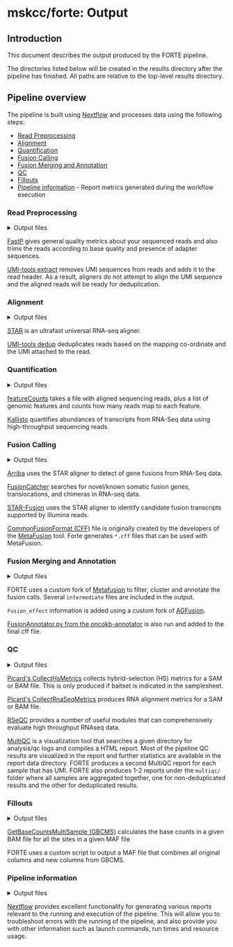 # mskcc/forte: Output

## Introduction

This document describes the output produced by the FORTE pipeline.

The directories listed below will be created in the results directory after the pipeline has finished. All paths are relative to the top-level results directory.

## Pipeline overview

The pipeline is built using [Nextflow](https://www.nextflow.io/) and processes data using the following steps:

- [Read Preprocessing](#read-preprocessing)
- [Alignment](#alignment)
- [Quantification](#quantification)
- [Fusion Calling](#fusion-calling)
- [Fusion Merging and Annotation](#fusion-merging-and-annotation)
- [QC](#qc)
- [Fillouts](#fillouts)
- [Pipeline information](#pipeline-information) - Report metrics generated during the workflow execution

### Read Preprocessing

<details markdown="1">
<summary>Output files</summary>

- `analysis/<sample>/fastp/`
  - `*.fastp.html`
  - `*.fastp.json`
  - `*.fastp.log`
  - `*.fastp.fastq.gz`
- `analysis/<sample>/umitools/extract/`
  - `logs/.umi_extract.log`

</details>

[FastP](https://github.com/OpenGene/fastp) gives general quality metrics about your sequenced reads and also trims the reads according to base quality and presence of adapter sequences.

[UMI-tools extract](https://umi-tools.readthedocs.io/en/latest/reference/extract.html) removes UMI sequences from reads and adds it to the read header. As a result, aligners do not attempt to align the UMI sequence and the aligned reads will be ready for deduplication.

### Alignment

<details markdown="1">
<summary>Output files</summary>

- `analysis/<sample>/STAR/`
  - `*.Aligned.sortedByCoord.out.bam`
  - `*.Aligned.sortedByCoord.out.bam.bai`
  - `log/`
    - `*.Log.out`
    - `*.Log.final.out`
    - `*.Log.progress.out`
    - `*.ReadsPerGene.out.tab`
    - `*.SJ.out.tab`
- `analysis/<sample>/umitools/dedup/`
  - `*.dedup.bam`
  - `*.dedup.bam.bai`
  - `logs/`
    - `*.dedup_edit_distance.tsv`
    - `*.dedup_per_umi_per_position.tsv`
    - `*.dedup_per_umi.tsv`

</details>

[STAR](https://github.com/alexdobin/STAR) is an ultrafast universal RNA-seq aligner.

[UMI-tools dedup](https://umi-tools.readthedocs.io/en/latest/reference/dedup.html) deduplicates reads based on the mapping co-ordinate and the UMI attached to the read.

### Quantification

<details markdown="1">
<summary>Output files</summary>

- `analysis/<sample>/featurecounts/`
  - `*.gene.featureCounts.txt`
- `analysis/<sample>/kallisto/`
  - `abundance.h5`
  - `abundance.tsv`
  - `run_info.json`
  - `*.log.txt`

</details>

[featureCounts](https://subread.sourceforge.net/featureCounts.html) takes a file with aligned sequencing reads, plus a list of genomic features and counts how many reads map to each feature.

[Kallisto](http://pachterlab.github.io/kallisto/) quantifies abundances of transcripts from RNA-Seq data using high-throughput sequencing reads.

### Fusion Calling

<details markdown="1">
<summary>Output files</summary>

- `analysis/<sample>/arriba/`
  - `*.fusions.discarded.tsv`
  - `*.fusions.tsv`
  - `*_arriba.cff`
- `analysis/<sample>/fusioncatcher/`
  - `*.fusioncatcher.fusion-genes.hg19.txt`
  - `*.fusioncatcher.fusion-genes.txt`
  - `*.fusioncatcher.log`
  - `*.fusioncatcher.summary.txt`
  - `*_fusioncatcher.cff`
  - `*.supporting-reads_gene-fusions*.zip`
- `analysis/<sample>/starfusion/`
  - `*.starfusion.abridged.coding_effect.tsv`
  - `*.starfusion.abridged.tsv`
  - `*.starfusion.fusion_predictions.tsv`
  - `*_starfusion.cff`
  - `STAR/`
    - `*.Chimeric.out.junction`
    - `log/`
      - `*.Log.final.out`
      - `*.Log.out`
      - `*.Log.progress.out`
      - `*.SJ.out.tab`

</details>

[Arriba](https://arriba.readthedocs.io/en/latest/) uses the STAR aligner to detect of gene fusions from RNA-Seq data.

[FusionCatcher](https://github.com/ndaniel/fusioncatcher) searches for novel/known somatic fusion genes, translocations, and chimeras in RNA-seq data.

[STAR-Fusion](https://github.com/STAR-Fusion/STAR-Fusion) uses the STAR aligner to identify candidate fusion transcripts supported by Illumina reads.

[CommonFusionFormat (CFF)](https://github.com/ccmbioinfo/MetaFusion/wiki/metafusion-file-formats) file is originally created by the developers of the [MetaFusion](https://github.com/mskcc/MetaFusion) tool. Forte generates `*.cff` files that can be used with MetaFusion.

### Fusion Merging and Annotation

<details markdown="1">
<summary>Output files</summary>

- `analysis/<sample>/metafusion`
  - `*.final.cff`
  - `*.unfiltered.cff`
  - `intermediates/`
    - `cis-sage.cluster`
    - `*.cff.cleaned_chr.renamed.reann.WITH_SEQ.exons`
    - `*_metafusion_cluster.unfiltered.cff`
    - `final.n1.cluster`
    - `problematic_chromosomes.cff`

</details>

FORTE uses a custom fork of [Metafusion](https://github.com/mskcc/MetaFusion) to filter, cluster and annotate the fusion calls. Several `intermediate` files are included in the output.

`Fusion_effect` information is added using a custom fork of [AGFusion](https://github.com/anoronh4/AGFusion).

[FusionAnnotator.py from the oncokb-annotator](https://github.com/oncokb/oncokb-annotator/blob/master/FusionAnnotator.py) is also run and added to the final cff file.

### QC

<details markdown="1">
<summary>Output files</summary>

- `analysis/<sample>/picard/`
  - `*.rna_metrics`
  - `*.CollectHsMetrics.coverage_metrics`
- `analysis/<sample>/rseqc/`
  - `*.bam_stat.txt`
  - `*.DupRate_plot.pdf`
  - `*.DupRate_plot.r`
  - `*.infer_experiment.txt`
  - `*.inner_distance_freq.txt`
  - `*.inner_distance_mean.txt`
  - `*.inner_distance_plot.pdf`
  - `*.inner_distance_plot.r`
  - `*.inner_distance.txt`
  - `*.junction_annotation.log`
  - `*.junction.bed`
  - `*.junction.Interact.bed`
  - `*.junction_plot.r`
  - `*.junctionSaturation_plot.pdf`
  - `*.junctionSaturation_plot.r`
  - `*.junction.xls`
  - `*.pos.DupRate.xls`
  - `*.read_distribution.txt`
  - `*.seq.DupRate.xls`
  - `*.splice_events.pdf`
  - `*.splice_junction.pdf`
- `analysis/<sample>/multiqc/`
  - `dedupbam_multiqc_report_data/`
    - `*.json`
    - `*.log`
    - `*.txt`
  - `dedupbam_multiqc_report.html`
  - `dedupbam_multiqc_report_plots/`
    - `pdf/*.pdf`
    - `png/*.png`
    - `svg/*.svg`
  - `dupbam_multiqc_report_data/`
    - `*.json`
    - `*.log`
    - `*.txt`
  - `dupbam_multiqc_report.html`
  - `dupbam_multiqc_report_plots/`
    - `pdf/*.pdf`
    - `png/*.png`
    - `svg/*.svg`

</details>

[Picard's CollectHsMetrics](https://gatk.broadinstitute.org/hc/en-us/articles/360036856051-CollectHsMetrics-Picard-) collects hybrid-selection (HS) metrics for a SAM or BAM file. This is only produced if baitset is indicated in the samplesheet.

[Picard's CollectRnaSeqMetrics](https://gatk.broadinstitute.org/hc/en-us/articles/360037057492-CollectRnaSeqMetrics-Picard-) produces RNA alignment metrics for a SAM or BAM file.

[RSeQC](https://rseqc.sourceforge.net/) provides a number of useful modules that can comprehensively evaluate high throughput RNAseq data.

[MultiQC](https://multiqc.info/) is a visualization tool that searches a given directory for analysis/qc logs and compiles a HTML report. Most of the pipeline QC results are visualized in the report and further statistics are available in the report data directory. FORTE produces a second MultiQC report for each sample that has UMI. FORTE also produces 1-2 reports under the `multiqc/` folder where all samples are aggregated together, one for non-deduplicated results and the other for deduplicated results.

### Fillouts

<details markdown="1">
<summary>Output files</summary>

- `analysis/<sample>/fillouts`
  - `*.fillout.maf`

</details>

[GetBaseCountsMultiSample (GBCMS)](https://github.com/zengzheng123/GetBaseCountsMultiSample) calculates the base counts in a given BAM file for all the sites in a given MAF file

FORTE uses a custom script to output a MAF file that combines all original columns and new columns from GBCMS.

### Pipeline information

<details markdown="1">
<summary>Output files</summary>

- `pipeline_info/`
  - Reports generated by Nextflow: `execution_report.html`, `execution_timeline.html`, `execution_trace.txt` and `pipeline_dag.dot`/`pipeline_dag.svg`.
  - Reports generated by the pipeline: `pipeline_report.html`, `pipeline_report.txt` and `software_versions.yml`. The `pipeline_report*` files will only be present if the `--email` / `--email_on_fail` parameter's are used when running the pipeline.
  - Reformatted samplesheet files used as input to the pipeline: `samplesheet.valid.csv`.
  - Parameters used by the pipeline run: `params.json`.

</details>

[Nextflow](https://www.nextflow.io/docs/latest/tracing.html) provides excellent functionality for generating various reports relevant to the running and execution of the pipeline. This will allow you to troubleshoot errors with the running of the pipeline, and also provide you with other information such as launch commands, run times and resource usage.
